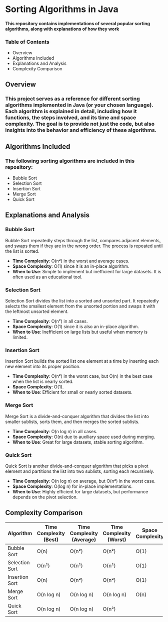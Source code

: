 # Sorting Algorithms in Java
#### This repository contains implementations of several popular sorting algorithms, along with explanations of how they work
### Table of Contents
- Overview
- Algorithms Included
- Explanations and Analysis
- Complexity Comparison

## Overview

### This project serves as a reference for different sorting algorithms implemented in Java (or your chosen language). Each algorithm is explained in detail, including how it functions, the steps involved, and its time and space complexity. The goal is to provide not just the code, but also insights into the behavior and efficiency of these algorithms.

## Algorithms Included

### The following sorting algorithms are included in this repository:
- Bubble Sort
- Selection Sort
- Insertion Sort
- Merge Sort
- Quick Sort

## Explanations and Analysis

### Bubble Sort
Bubble Sort repeatedly steps through the list, compares adjacent elements, and swaps them if they are in the wrong order. The process is repeated until the list is sorted.

- **Time Complexity**: O(n²) in the worst and average cases.
- **Space Complexity**: O(1) since it is an in-place algorithm.
- **When to Use**: Simple to implement but inefficient for large datasets. It is often used as an educational tool.

### Selection Sort
Selection Sort divides the list into a sorted and unsorted part. It repeatedly selects the smallest element from the unsorted portion and swaps it with the leftmost unsorted element.

- **Time Complexity**: O(n²) in all cases.
- **Space Complexity**: O(1) since it is also an in-place algorithm.
- **When to Use**: Inefficient on large lists but useful when memory is limited.

### Insertion Sort
Insertion Sort builds the sorted list one element at a time by inserting each new element into its proper position.

- **Time Complexity**: O(n²) in the worst case, but O(n) in the best case when the list is nearly sorted.
- **Space Complexity**: O(1).
- **When to Use**: Efficient for small or nearly sorted datasets.

### Merge Sort
Merge Sort is a divide-and-conquer algorithm that divides the list into smaller sublists, sorts them, and then merges the sorted sublists.

- **Time Complexity**: O(n log n) in all cases.
- **Space Complexity**: O(n) due to auxiliary space used during merging.
- **When to Use**: Great for large datasets, stable sorting algorithm.

### Quick Sort
Quick Sort is another divide-and-conquer algorithm that picks a pivot element and partitions the list into two sublists, sorting each recursively.

- **Time Complexity**: O(n log n) on average, but O(n²) in the worst case.
- **Space Complexity**: O(log n) for in-place implementations.
- **When to Use**: Highly efficient for large datasets, but performance depends on the pivot selection.

## Complexity Comparison

| Algorithm      | Time Complexity (Best) | Time Complexity (Average) | Time Complexity (Worst) | Space Complexity | Stability |
|----------------|------------------------|---------------------------|-------------------------|------------------|-----------|
| Bubble Sort    | O(n)                    | O(n²)                     | O(n²)                   | O(1)             | Stable    |
| Selection Sort | O(n²)                   | O(n²)                     | O(n²)                   | O(1)             | Unstable  |
| Insertion Sort | O(n)                    | O(n²)                     | O(n²)                   | O(1)             | Stable    |
| Merge Sort     | O(n log n)              | O(n log n)                | O(n log n)              | O(n)             | Stable    |
| Quick Sort     | O(n log n)              | O(n log n)                | O(n²)     

